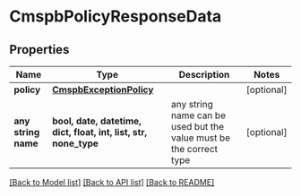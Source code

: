 # CmspbPolicyResponseData


## Properties
Name | Type | Description | Notes
------------ | ------------- | ------------- | -------------
**policy** | [**CmspbExceptionPolicy**](CmspbExceptionPolicy.md) |  | [optional] 
**any string name** | **bool, date, datetime, dict, float, int, list, str, none_type** | any string name can be used but the value must be the correct type | [optional]

[[Back to Model list]](../README.md#documentation-for-models) [[Back to API list]](../README.md#documentation-for-api-endpoints) [[Back to README]](../README.md)


